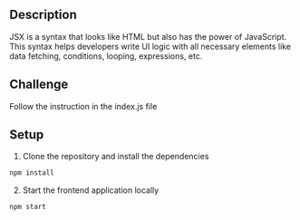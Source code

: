 ## Description
JSX is a syntax that looks like HTML but also has the power of JavaScript. This syntax helps developers write UI logic with all necessary elements like data fetching, conditions, looping, expressions, etc.

## Challenge
Follow the instruction in the index.js file

## Setup

1. Clone the repository and install the dependencies
```bash
npm install
```
2. Start the frontend application locally
```bash
npm start
```